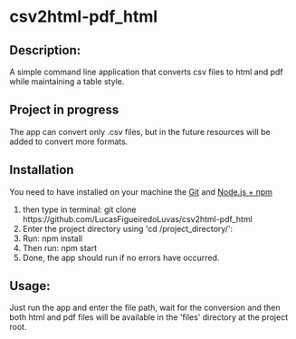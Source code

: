 # csv2html-pdf_html

<h2>Description:</h2>
A simple command line application that converts csv files to html and pdf while maintaining a table style.

<h2>Project in progress</h2>
The app can convert only .csv files, but in the future resources will be added to convert more formats.

<h2>Installation</h2>
<p>
  You need to have installed on your machine the <a href="https://git-scm.com">Git</a> and <a href="https://nodejs.org/en/">Node.js + npm</a>
 </p>
<ol>
  <li>then type in terminal: git clone https://github.com/LucasFigueiredoLuvas/csv2html-pdf_html</li>
  <li>Enter the project directory using 'cd /project_directory/':</li>
  <li>Run: npm install</li>
  <li>Then run: npm start</li>
  <li>Done, the app should run if no errors have occurred.</li>
</ol>

<h2>Usage:</h2>
<p>
  Just run the app and enter the file path, wait for the conversion and then both html and pdf files will be available in the 'files' directory at the project root.
</p>
